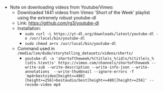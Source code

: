 - Note on downloading videos from Youtube/Vimeo:
    * Downloaded 1441 videos from Vimeo 'Short of the Week' playlist using the extremely robust youtube-dl 
    * Link: https://github.com/rg3/youtube-dl
    * Installation:
        * `sudo curl -L https://yt-dl.org/downloads/latest/youtube-dl -o /usr/local/bin/youtube-dl`
        * `sudo chmod a+rx /usr/local/bin/youtube-dl`
    * Command used in `/media/lsm/dude/storytelling_datasets/videos/shorts/`
        * `youtube-dl -o 'shortoftheweek/%(title)s_%(id)s/%(title)s_%(id)s.%(ext)s' https://vimeo.com/channels/shortoftheweek --write-sub --write-description --write-info-json --write-annotations  --write-thumbnail --ignore-errors -f 'mp4+bestvideo[height<=480][height>=256]+bestaudio/best[height<=480][height>=256]' --recode-video mp4`
